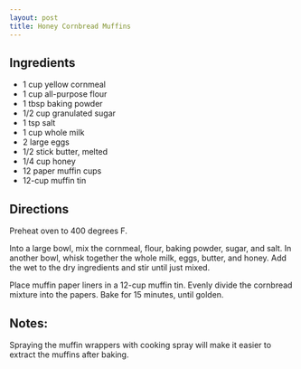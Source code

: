 ```yaml
---
layout: post
title: Honey Cornbread Muffins
---
```


<!--more-->

## Ingredients

* 1 cup yellow cornmeal
* 1 cup all-purpose flour
* 1 tbsp baking powder
* 1/2 cup granulated sugar
* 1 tsp salt
* 1 cup whole milk
* 2 large eggs
* 1/2 stick butter, melted
* 1/4 cup honey
* 12 paper muffin cups
* 12-cup muffin tin


## Directions


Preheat oven to 400 degrees F.

Into a large bowl, mix the cornmeal, flour, baking powder, sugar, and salt.
In another bowl, whisk together the whole milk, eggs, butter, and honey.
Add the wet to the dry ingredients and stir until just mixed.

Place muffin paper liners in a 12-cup muffin tin.
Evenly divide the cornbread mixture into the papers.
Bake for 15 minutes, until golden.

## Notes:

Spraying the muffin wrappers with cooking spray will make it easier to extract the muffins after baking.
